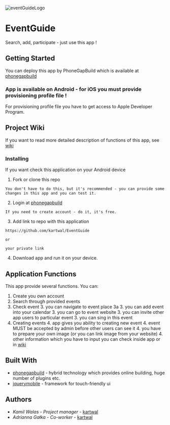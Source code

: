 ![eventGuideLogo](http://kartwal.ayz.pl/EventGuideLogo.png)

# EventGuide

Search, add, participate - just use this app !

## Getting Started

You can deploy this app by PhoneGapBuild which is available at [phonegapbuild](https://build.phonegap.com)

### App is available on Android - for iOS you must provide provisioning profile file !

For provisioning profile file you have to get access to Apple Developer Program.

## Project Wiki

If you want to read more detailed description of functions of this app, see [wiki](https://github.com/kartwal/EventGuide/wiki)


### Installing

If you want check this application on your Android device 

1. Fork or clone this repo

```
You don't have to do this, but it's recommended - you can provide some changes in this app and you can test it.
```
2. Login at [phonegapbuild](https://build.phonegap.com)

```
If you need to create account - do it, it's free.
```

3. Add link to repo with this application
```
https://github.com/kartwal/EventGuide

or 

your private link
```
4. Download app and run it on your device.


## Application Functions

This app provide several functions. You can:
1. Create you own account
2. Search through provided events
3. Check event
    3. you can navigate to event place 3a
    3. you can add event into your calendar
    3. you can go to event website
    3. you can invite other app users to particular event
    3. you can sing in this event
4. Creating events
    4. app gives you ability to creating new event
    4. event MUST be accepted by admin before other users can see it
    4. you have to prepare your own image (or you can link image from your website)
    4. other information which you have to input you can check inside app or in [wiki](https://github.com/kartwal/EventGuide/wiki)




## Built With

* [phonegapbuild](https://build.phonegap.com) - hybrid technology which provides online building, huge number of  plugins etc.
* [jquerymobile](https://jquerymobile.com) - framework for touch-friendly ui


## Authors

* *Kamil Walas* - *Project manager* - [kartwal](https://github.com/kartwal/)
* *Adrianna Gałka* - *Co-worker* - [kartwal](https://github.com/adaa0704)




